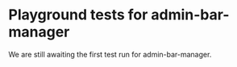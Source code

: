 # Playground tests for admin-bar-manager
We are still awaiting the first test run for admin-bar-manager.
